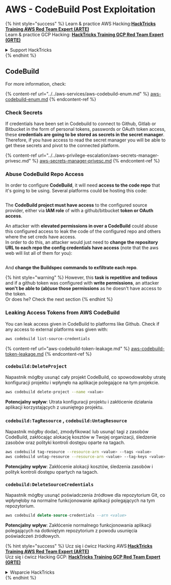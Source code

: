 # AWS - CodeBuild Post Exploitation

{% hint style="success" %}
Learn & practice AWS Hacking:<img src="../../../../.gitbook/assets/image (1) (1) (1).png" alt="" data-size="line">[**HackTricks Training AWS Red Team Expert (ARTE)**](https://training.hacktricks.xyz/courses/arte)<img src="../../../../.gitbook/assets/image (1) (1) (1).png" alt="" data-size="line">\
Learn & practice GCP Hacking: <img src="../../../../.gitbook/assets/image (2).png" alt="" data-size="line">[**HackTricks Training GCP Red Team Expert (GRTE)**<img src="../../../../.gitbook/assets/image (2).png" alt="" data-size="line">](https://training.hacktricks.xyz/courses/grte)

<details>

<summary>Support HackTricks</summary>

* Check the [**subscription plans**](https://github.com/sponsors/carlospolop)!
* **Join the** 💬 [**Discord group**](https://discord.gg/hRep4RUj7f) or the [**telegram group**](https://t.me/peass) or **follow** us on **Twitter** 🐦 [**@hacktricks\_live**](https://twitter.com/hacktricks_live)**.**
* **Share hacking tricks by submitting PRs to the** [**HackTricks**](https://github.com/carlospolop/hacktricks) and [**HackTricks Cloud**](https://github.com/carlospolop/hacktricks-cloud) github repos.

</details>
{% endhint %}

## CodeBuild

For more information, check:

{% content-ref url="../../aws-services/aws-codebuild-enum.md" %}
[aws-codebuild-enum.md](../../aws-services/aws-codebuild-enum.md)
{% endcontent-ref %}

### Check Secrets

If credentials have been set in Codebuild to connect to Github, Gitlab or Bitbucket in the form of personal tokens, passwords or OAuth token access, these **credentials are going to be stored as secrets in the secret manager**.\
Therefore, if you have access to read the secret manager you will be able to get these secrets and pivot to the connected platform.

{% content-ref url="../../aws-privilege-escalation/aws-secrets-manager-privesc.md" %}
[aws-secrets-manager-privesc.md](../../aws-privilege-escalation/aws-secrets-manager-privesc.md)
{% endcontent-ref %}

### Abuse CodeBuild Repo Access

In order to configure **CodeBuild**, it will need **access to the code repo** that it's going to be using. Several platforms could be hosting this code:

<figure><img src="../../../../.gitbook/assets/image (96).png" alt=""><figcaption></figcaption></figure>

The **CodeBuild project must have access** to the configured source provider, either via **IAM role** of with a github/bitbucket **token or OAuth access**.

An attacker with **elevated permissions in over a CodeBuild** could abuse this configured access to leak the code of the configured repo and others where the set creds have access.\
In order to do this, an attacker would just need to **change the repository URL to each repo the config credentials have access** (note that the aws web will list all of them for you):

<figure><img src="../../../../.gitbook/assets/image (107).png" alt=""><figcaption></figcaption></figure>

And **change the Buildspec commands to exfiltrate each repo**.

{% hint style="warning" %}
However, this **task is repetitive and tedious** and if a github token was configured with **write permissions**, an attacker **won't be able to (ab)use those permissions** as he doesn't have access to the token.\
Or does he? Check the next section
{% endhint %}

### Leaking Access Tokens from AWS CodeBuild

You can leak access given in CodeBuild to platforms like Github. Check if any access to external platforms was given with:
```bash
aws codebuild list-source-credentials
```
{% content-ref url="aws-codebuild-token-leakage.md" %}
[aws-codebuild-token-leakage.md](aws-codebuild-token-leakage.md)
{% endcontent-ref %}

### `codebuild:DeleteProject`

Napastnik mógłby usunąć cały projekt CodeBuild, co spowodowałoby utratę konfiguracji projektu i wpłynęło na aplikacje polegające na tym projekcie.
```bash
aws codebuild delete-project --name <value>
```
**Potencjalny wpływ**: Utrata konfiguracji projektu i zakłócenie działania aplikacji korzystających z usuniętego projektu.

### `codebuild:TagResource` , `codebuild:UntagResource`

Napastnik mógłby dodać, zmodyfikować lub usunąć tagi z zasobów CodeBuild, zakłócając alokację kosztów w Twojej organizacji, śledzenie zasobów oraz polityki kontroli dostępu oparte na tagach.
```bash
aws codebuild tag-resource --resource-arn <value> --tags <value>
aws codebuild untag-resource --resource-arn <value> --tag-keys <value>
```
**Potencjalny wpływ**: Zakłócenie alokacji kosztów, śledzenia zasobów i polityk kontroli dostępu opartych na tagach.

### `codebuild:DeleteSourceCredentials`

Napastnik mógłby usunąć poświadczenia źródłowe dla repozytorium Git, co wpłynęłoby na normalne funkcjonowanie aplikacji polegających na tym repozytorium.
```sql
aws codebuild delete-source-credentials --arn <value>
```
**Potencjalny wpływ**: Zakłócenie normalnego funkcjonowania aplikacji polegających na dotkniętym repozytorium z powodu usunięcia poświadczeń źródłowych.

{% hint style="success" %}
Ucz się i ćwicz Hacking AWS:<img src="../../../../.gitbook/assets/image (1) (1) (1).png" alt="" data-size="line">[**HackTricks Training AWS Red Team Expert (ARTE)**](https://training.hacktricks.xyz/courses/arte)<img src="../../../../.gitbook/assets/image (1) (1) (1).png" alt="" data-size="line">\
Ucz się i ćwicz Hacking GCP: <img src="../../../../.gitbook/assets/image (2).png" alt="" data-size="line">[**HackTricks Training GCP Red Team Expert (GRTE)**<img src="../../../../.gitbook/assets/image (2).png" alt="" data-size="line">](https://training.hacktricks.xyz/courses/grte)

<details>

<summary>Wsparcie HackTricks</summary>

* Sprawdź [**plany subskrypcyjne**](https://github.com/sponsors/carlospolop)!
* **Dołącz do** 💬 [**grupy Discord**](https://discord.gg/hRep4RUj7f) lub [**grupy telegram**](https://t.me/peass) lub **śledź** nas na **Twitterze** 🐦 [**@hacktricks\_live**](https://twitter.com/hacktricks_live)**.**
* **Dziel się trikami hackingowymi, przesyłając PR-y do** [**HackTricks**](https://github.com/carlospolop/hacktricks) i [**HackTricks Cloud**](https://github.com/carlospolop/hacktricks-cloud) repozytoriów github.

</details>
{% endhint %}

